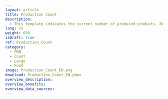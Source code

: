 ```yaml
---
layout: article
title: Production Count
description: 
  - This template indicates the current number of produced products. Replace the variable with a data source and delete the script to get it working for your real use case.
lang: cn
weight: 650
isDraft: true
ref: Production_Count
category:
  - 所有
  - Count
  - Large
  - Food
image: Production_Count_EN.png
download: Production_Count_EN.pbmx
overview_description:
overview_benefits:
overview_data_sources:
---
```

